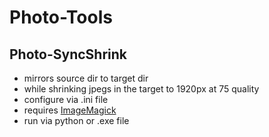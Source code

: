 # Photo-Tools

## Photo-SyncShrink
* mirrors source dir to target dir
* while shrinking jpegs in the target to 1920px at 75 quality
* configure via .ini file
* requires [ImageMagick](https://imagemagick.org)
* run via python or .exe file
